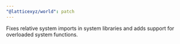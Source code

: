 ```yaml
---
"@latticexyz/world": patch
---
```


Fixes relative system imports in system libraries and adds support for overloaded system functions.
